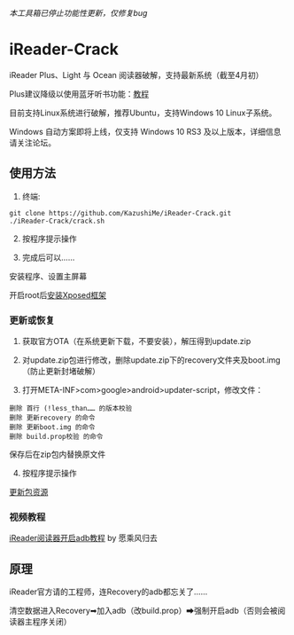 *本工具箱已停止功能性更新，仅修复bug*

# iReader-Crack

iReader Plus、Light 与 Ocean 阅读器破解，支持最新系统（截至4月初）

Plus建议降级以使用蓝牙听书功能：[教程](https://www.einkfans.com/thread-60.htm)

目前支持Linux系统进行破解，推荐Ubuntu，支持Windows 10 Linux子系统。

Windows 自动方案即将上线，仅支持 Windows 10 RS3 及以上版本，详细信息请关注论坛。

## 使用方法

1. 终端:

```
git clone https://github.com/KazushiMe/iReader-Crack.git
./iReader-Crack/crack.sh
```

2. 按程序提示操作

3. 完成后可以……

安装程序、设置主屏幕

开启root后[安装Xposed框架](https://www.einkfans.com/thread-51.htm)

### 更新或恢复

1.	获取官方OTA（在系统更新下载，不要安装），解压得到update.zip

2.	对update.zip包进行修改，删除update.zip下的recovery文件夹及boot.img（防止更新封堵破解）

3.	打开META-INF>com>google>android>updater-script，修改文件：

```
删除 首行 (!less_than…… 的版本校验
删除 更新recovery 的命令
删除 更新boot.img 的命令
删除 build.prop校验 的命令
```

保存后在zip包内替换原文件

4.	按程序提示操作

[更新包资源](https://www.einkfans.com/thread-2.htm)

### 视频教程

[iReader阅读器开启adb教程](https://www.bilibili.com/video/av21532543/)  by 愿乘风归去

## 原理

iReader官方请的工程师，连Recovery的adb都忘关了……

清空数据进入Recovery➡加入adb（改build.prop）➡强制开启adb（否则会被阅读器主程序关闭）
